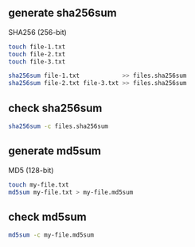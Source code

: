 ## generate sha256sum
SHA256 (256-bit)
```bash
touch file-1.txt
touch file-2.txt
touch file-3.txt

sha256sum file-1.txt            >> files.sha256sum
sha256sum file-2.txt file-3.txt >> files.sha256sum
```

## check sha256sum
```bash
sha256sum -c files.sha256sum
```


## generate md5sum 
MD5 (128-bit)
```bash
touch my-file.txt
md5sum my-file.txt > my-file.md5sum
```

## check md5sum
```bash
md5sum -c my-file.md5sum
```
